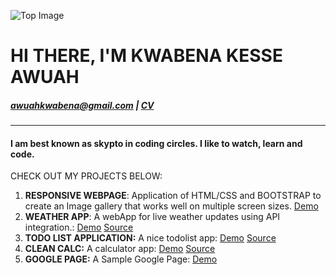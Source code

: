 ![Top Image](skypto.github.io/images/chair.jpg)
# **HI THERE, I'M KWABENA KESSE AWUAH**

##### <awuahkwabena@gmail.com>      |     [CV](https://github.com/)
----

#### I am best known as **skypto** in coding circles. I like to watch, learn and code.

CHECK OUT MY PROJECTS BELOW: 
1. **RESPONSIVE WEBPAGE**: Application of HTML/CSS and BOOTSTRAP to create an Image gallery that works well on multiple screen sizes. [Demo](https://skypto.github.io/responsive_page/)
2. **WEATHER APP**: A webApp for live weather updates using API integration.: [Demo](https://skypto.github.io/weatherApp/)      [Source](https://github.com/skypto/weatherApp)
3. **TODO LIST APPLICATION:** A nice todolist app: [Demo](https://skypto.github.io/todo/)  [Source](https://github.com/skypto/todo/tree/master)
4. **CLEAN CALC:** A calculator app: [Demo](https://skypto.github.io/cleancalc/)  [Source](https://github.com/skypto/cleancalc)
5. **GOOGLE PAGE:** A Sample Google Page: [Demo](https://skypto.github.io/google_page/)

